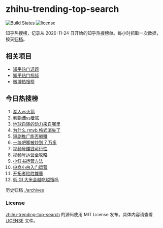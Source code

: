 # zhihu-trending-top-search

[![Build Status](https://github.com/justjavac/zhihu-trending-top-search/workflows/ci/badge.svg?branch=main)](https://github.com/justjavac/zhihu-trending-top-search/actions)
[![license](https://img.shields.io/github/license/justjavac/zhihu-trending-top-search)](https://github.com/justjavac/zhihu-trending-top-search/blob/main/LICENSE)

知乎热搜榜，记录从 2020-11-24 日开始的知乎热搜榜单。每小时抓取一次数据，按天[归档](./archives)。

## 相关项目

- [知乎热门话题](https://github.com/justjavac/zhihu-trending-hot-questions)
- [知乎热门视频](https://github.com/justjavac/zhihu-trending-hot-video)
- [微博热搜榜](https://github.com/justjavac/weibo-trending-hot-search)

## 今日热搜榜

<!-- BEGIN -->
<!-- 最后更新时间 Tue Jan 07 2025 12:11:40 GMT+0800 (China Standard Time) -->

1. [湖人vs火箭](https://www.zhihu.com/search?q=%E6%B9%96%E4%BA%BAvs%E7%81%AB%E7%AE%AD)
1. [利物浦vs曼联](https://www.zhihu.com/search?q=%E5%88%A9%E7%89%A9%E6%B5%A6vs%E6%9B%BC%E8%81%94)
1. [地球自转的动力来自哪里](https://www.zhihu.com/search?q=%E5%9C%B0%E7%90%83%E8%87%AA%E8%BD%AC%E7%9A%84%E5%8A%A8%E5%8A%9B%E6%9D%A5%E8%87%AA%E5%93%AA%E9%87%8C)
1. [为什么 rmvb 格式消失了](https://www.zhihu.com/search?q=%E4%B8%BA%E4%BB%80%E4%B9%88%20rmvb%20%E6%A0%BC%E5%BC%8F%E6%B6%88%E5%A4%B1%E4%BA%86)
1. [短剧推广能否躺赚](https://www.zhihu.com/search?q=%E7%9F%AD%E5%89%A7%E6%8E%A8%E5%B9%BF%E8%83%BD%E5%90%A6%E8%BA%BA%E8%B5%9A)
1. [一块吧唧被炒到 7 万多](https://www.zhihu.com/search?q=%E4%B8%80%E5%9D%97%E5%90%A7%E5%94%A7%E8%A2%AB%E7%82%92%E5%88%B0%207%20%E4%B8%87%E5%A4%9A)
1. [视频号赚钱可行性](https://www.zhihu.com/search?q=%E8%A7%86%E9%A2%91%E5%8F%B7%E8%B5%9A%E9%92%B1%E5%8F%AF%E8%A1%8C%E6%80%A7)
1. [视频号运营全攻略](https://www.zhihu.com/search?q=%E8%A7%86%E9%A2%91%E5%8F%B7%E8%BF%90%E8%90%A5%E5%85%A8%E6%94%BB%E7%95%A5)
1. [小红书运营方法](https://www.zhihu.com/search?q=%E5%B0%8F%E7%BA%A2%E4%B9%A6%E8%BF%90%E8%90%A5%E6%96%B9%E6%B3%95)
1. [电商小白入门运营](https://www.zhihu.com/search?q=%E7%94%B5%E5%95%86%E5%B0%8F%E7%99%BD%E5%85%A5%E9%97%A8%E8%BF%90%E8%90%A5)
1. [开拓者险胜雄鹿](https://www.zhihu.com/search?q=%E5%BC%80%E6%8B%93%E8%80%85%E9%99%A9%E8%83%9C%E9%9B%84%E9%B9%BF)
1. [低 GI 大米会越吃越饿吗](https://www.zhihu.com/search?q=%E4%BD%8E%20GI%20%E5%A4%A7%E7%B1%B3%E4%BC%9A%E8%B6%8A%E5%90%83%E8%B6%8A%E9%A5%BF%E5%90%97)

<!-- END -->

历史归档 [./archives](./archives)

### License

[zhihu-trending-top-search](https://github.com/justjavac/zhihu-trending-top-search) 的源码使用 MIT License
发布。具体内容请查看 [LICENSE](./LICENSE) 文件。
